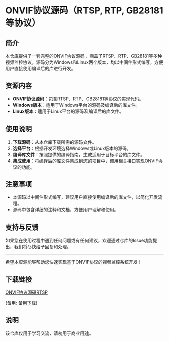 # ONVIF协议源码（RTSP, RTP, GB28181等协议）

## 简介
本仓库提供了一套完整的ONVIF协议源码，涵盖了RTSP、RTP、GB28181等多种视频监控协议。源码分为Windows和Linux两个版本，均以中间件形式编写，方便用户直接使用编译后的库进行开发。

## 资源内容
- **ONVIF协议源码**：包含RTSP、RTP、GB28181等协议的实现代码。
- **Windows版本**：适用于Windows平台的源码及编译后的库文件。
- **Linux版本**：适用于Linux平台的源码及编译后的库文件。

## 使用说明
1. **下载源码**：从本仓库下载所需的源码文件。
2. **选择平台**：根据开发环境选择Windows或Linux版本的源码。
3. **编译库文件**：按照提供的编译指南，生成适用于目标平台的库文件。
4. **集成使用**：将编译后的库文件集成到您的项目中，调用相关接口实现ONVIF协议的功能。

## 注意事项
- 本源码以中间件形式编写，建议用户直接使用编译后的库文件，以简化开发流程。
- 源码中包含详细的注释和文档，方便用户理解和使用。

## 支持与反馈
如果您在使用过程中遇到任何问题或有任何建议，欢迎通过仓库的Issue功能提出，我们将尽快给予回复和处理。

---

希望本资源能够帮助您快速实现基于ONVIF协议的视频监控系统开发！

## 下载链接
[ONVIF协议源码RTSP](https://pan.quark.cn/s/4f56bd99646c) 

(备用: [备用下载](https://pan.baidu.com/s/1mYpupXNffb_zr8-6k1Kqqg?pwd=1234))

## 说明

该仓库仅用于学习交流，请勿用于商业用途。
